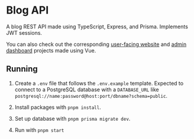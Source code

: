 # Blog API

A blog REST API made using TypeScript, Express, and Prisma. Implements JWT sessions.

You can also check out the corresponding [user-facing website](https://github.com/JoeZlonicky/blog-website) and [admin dashboard](https://github.com/JoeZlonicky/blog-admin) projects made using Vue.

## Running

1. Create a `.env` file that follows the `.env.example` template. Expected to connect to a PostgreSQL database with a `DATABASE_URL` like `postgresql://name:password@host:port/dbname?schema=public`.

2. Install packages with `pnpm install`.

3. Set up database with `pnpm prisma migrate dev`.

4. Run with `pnpm start`
